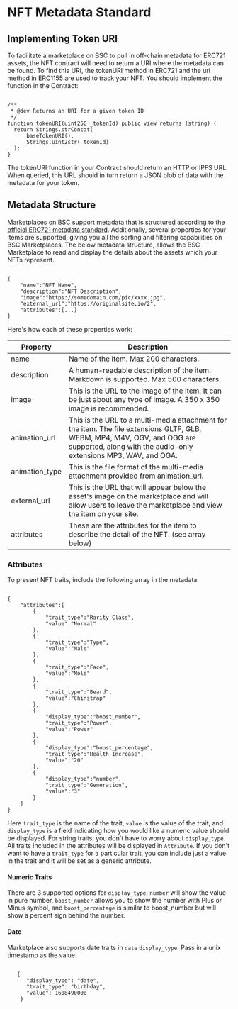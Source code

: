 # NFT Metadata Standard

## Implementing Token URI

To facilitate a marketplace on BSC to pull in off-chain metadata for ERC721 assets, 
the NFT contract will need to return a URI where the metadata can be found. 
To find this URI, the tokenURI method in ERC721 and the uri method in ERC1155 are used to track your NFT. You should implement the function in the Contract:

```

/**
 * @dev Returns an URI for a given token ID
 */
function tokenURI(uint256 _tokenId) public view returns (string) {
  return Strings.strConcat(
      baseTokenURI(),
      Strings.uint2str(_tokenId)
  );
}

```

The tokenURI function in your Contract should return an HTTP or IPFS URL. When queried, this URL should in turn return a JSON blob of data with the metadata for your token.

## Metadata Structure

Marketplaces on BSC support metadata that is structured according to [the official ERC721 metadata standard](https://github.com/ethereum/EIPs/blob/master/EIPS/eip-721.md). Additionally, several properties for your items are supported, giving you all the sorting and filtering capabilities on BSC Marketplaces.
The below metadata structure, allows the BSC Marketplace to read and display the details about the assets which your NFTs represent.

```

{
    "name":"NFT Name",
    "description":"NFT Description",
    "image":"https://somedomain.com/pic/xxxx.jpg",
    "external_url":"https://originalsite.io/2",
    "attributes":[...]
}

```

Here's how each of these properties work:

| Property         | Description                                                                                                                                                                                  |
|------------------|----------------------------------------------------------------------------------------------------------------------------------------------------------------------------------------------|
|     name         | Name of the item. Max 200 characters.                                                                                                                                                        |
| description      | A human-readable description of the item. Markdown is supported. Max 500 characters.                                                                                                         |
| image            | This is the URL to the image of the item. It can be just about any type of image. A 350 x 350 image is recommended.                                                                             |
| animation_url    | This is the URL to a multi-media attachment for the item. The file extensions GLTF, GLB, WEBM, MP4, M4V, OGV, and OGG are supported, along with the audio-only extensions MP3, WAV, and OGA. |
| animation_type   | This is the file format of the multi-media attachment provided from animation_url.                                                                                                           |
| external_url     | This is the URL that will appear below the asset's image on the marketplace and will allow users to leave the marketplace and view the item on your site.                                    |
| attributes       | These are the attributes for the item to describe the detail of the NFT. (see array below)                                                                                                   |

### Attributes
To present NFT traits, include the following array in the metadata:

```

{
    "attributes":[
        {
            "trait_type":"Rarity Class",
            "value":"Normal"
        },
        {
            "trait_type":"Type",
            "value":"Male"
        },
        {
            "trait_type":"Face",
            "value":"Mole"
        },
        {
            "trait_type":"Beard",
            "value":"Chinstrap"
        },
        {
            "display_type":"boost_number",
            "trait_type":"Power",
            "value":"Power"
        },
        {
            "display_type":"boost_percentage",
            "trait_type":"Health Increase",
            "value":"20"
        },
        {
            "display_type":"number",
            "trait_type":"Generation",
            "value":"3"
        }
    ]
}

```

Here `trait_type` is the name of the trait, `value` is the value of the trait, and `display_type` is a field indicating how you would like a numeric value should be displayed. For string traits, you don't have to worry about `display_type`.
All traits included in the attributes will be displayed in `Attribute`.
If you don't want to have a `trait_type` for a particular trait, you can include just a value in the trait and it will be set as a generic attribute.

#### Numeric Traits
There are 3 supported options for `display_type`: `number` will show the value in pure number, `boost_number` allows you to show the number with Plus or Minus symbol, and `boost_percentage` is similar to boost_number but will show a percent sign behind the number.

#### Date
Marketplace also supports date traits in `date` `display_type`. Pass in a unix timestamp as the value.

```

   {
      "display_type": "date", 
      "trait_type": "birthday", 
      "value": 1608490000
    }
    
```